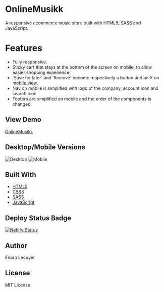 # OnlineMusikk

A responsive ecommerce music store built with HTML5, SASS and JavaScript. 

# Features
- Fully responsive.
- Sticky cart that stays at the bottom of the screen on mobile, to allow easier shopping experience.
- 'Save for later' and 'Remove' become respectively a button and an X on mobile view. 
- Nav on mobile is simplified with logo of the company, account icon and search icon. 
- Footers are simplified on mobile and the order of the components is changed. 

## View Demo

[OnlineMusikk](https://online-musikk.netlify.app/)

## Desktop/Mobile Versions

![Desktop](https://github.com/enoralecuyer/online-musikk/blob/master/images/desktop.png)
![Mobile](https://github.com/enoralecuyer/online-musikk/blob/master/images/mobile.png)


## Built With

* [HTML5](https://en.wikipedia.org/wiki/HTML5)
* [CSS3](https://en.wikipedia.org/wiki/Cascading_Style_Sheets#CSS_3)
* [SASS](https://sass-lang.com/)
* [JavaScript](https://en.wikipedia.org/wiki/JavaScript)

## Deploy Status Badge

[![Netlify Status](https://api.netlify.com/api/v1/badges/7a36bc90-7235-4c6c-96f8-12190f499488/deploy-status)](https://app.netlify.com/sites/online-musikk/deploys)

## Author

Enora Lecuyer

## License

MIT License
